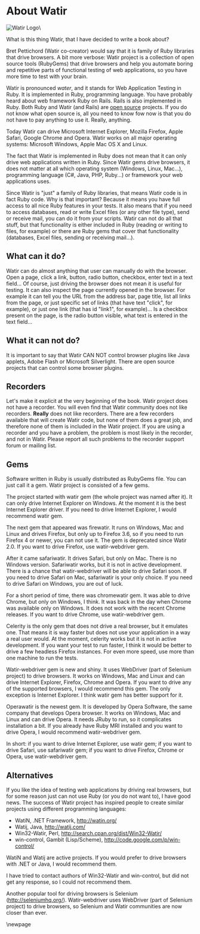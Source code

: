 # About Watir

![Watir Logo](https://github.com/zeljkofilipin/watirbook/raw/master/images/watir-logo-web.jpg)\

What is this thing Watir, that I have decided to write a book about?

Bret Pettichord (Watir co-creator) would say that it is family of Ruby libraries that drive browsers. A bit more verbose: Watir project is a collection of open source tools (RubyGems) that drive browsers and help you automate boring and repetitive parts of functional testing of web applications, so you have more time to test with your brain.

Watir is pronounced *water*, and it stands for Web Application Testing in Ruby. It is implemented in Ruby, programming language. You have probably heard about web framework Ruby on Rails. Rails is also implemented in Ruby. Both Ruby and Watir (and Rails) are [open source](http://en.wikipedia.org/wiki/Open_source) projects. If you do not know what open source is, all you need to know fow now is that you do not have to pay anything to use it. Really, anything.

Today Watir can drive Microsoft Internet Explorer, Mozilla Firefox, Apple Safari, Google Chrome and Opera. Watir works on all major operating systems: Microsoft Windows, Apple Mac OS X and Linux.

The fact that Watir is implemented in Ruby does not mean that it can only drive web applications written in Ruby. Since Watir gems drive browsers, it does not matter at all which operating system (Windows, Linux, Mac...), programming language (C#, Java, PHP, Ruby...) or framework your web applications uses.

Since Watir is "just" a family of Ruby libraries, that means Watir code is in fact Ruby code. Why is that important? Because it means you have full access to all nice Ruby features in your tests. It also means that if you need to access databases, read or write Excel files (or any other file type), send or receive mail, you can do it from your scripts. Watir can not do all that stuff, but that functionality is either included in Ruby (reading or writing to files, for example) or there are Ruby gems that cover that functionality (databases, Excel files, sending or receiving mail...).

## What can it do?

Watir can do almost anything that user can manually do with the browser. Open a page, click a link, button, radio button, checkbox, enter text in a text field... Of course, just driving the browser does not mean it is useful for testing. It can also inspect the page currently opened in the browser. For example it can tell you the URL from the address bar, page title, list all links from the page, or just specific set of links (that have text "click", for example), or just one link (that has id "link1", for example)... Is a checkbox present on the page, is the radio button visible, what text is entered in the text field...

## What it can not do?

It is important to say that Watir CAN NOT control browser plugins like Java applets, Adobe Flash or Microsoft Silverlight. There are open source projects that can control some browser plugins.

## Recorders

Let's make it explicit at the very beginning of the book. Watir project does not have a recorder. You will even find that Watir community does not like recorders. **Really** does not like recorders. There are a few recorders available that will create Watir code, but none of them does a great job, and therefore none of them is included in the Watir project. If you are using a recorder and you have a problem, the problem is most likely in the recorder, and not in Watir. Please report all such problems to the recorder support forum or mailing list.

## Gems

Software written in Ruby is usually distributed as RubyGems file. You can just call it a gem. Watir project is consisted of a few gems.

The project started with watir gem (the whole project was named after it). It can only drive Internet Explorer on Windows. At the moment it is the best Internet Explorer driver. If you need to drive Internet Explorer, I would recommend watir gem.

The next gem that appeared was firewatir. It runs on Windows, Mac and Linux and drives Firefox, but only up to Firefox 3.6, so if you need to run Firefox 4 or newer, you can not use it. The gem is deprecated since Watir 2.0. If you want to drive Firefox, use watir-webdriver gem.

After it came safariwatir. It drives Safari, but only on Mac. There is no Windows version. Safariwatir works, but it is not in active development. There is a chance that watir-webdriver will be able to drive Safari soon. If you need to drive Safari on Mac, safariwatir is your only choice. If you need to drive Safari on Windows, you are out of luck.

For a short period of time, there was chromewatir gem. It was able to drive Chrome, but only on Windows, I think. It was back in the day when Chrome was available only on Windows. It does not work with the recent Chrome releases. If you want to drive Chrome, use watir-webdriver gem.

Celerity is the only gem that does not drive a real browser, but it emulates one. That means it is way faster but does not use your application in a way a real user would. At the moment, celerity works but it is not in active development. If you want your test to run faster, I think it would be better to drive a few headless Firefox instances. For even more speed, use more than one machine to run the tests.

Watir-webdriver gem is new and shiny. It uses WebDriver (part of Selenium project) to drive browsers. It works on Windows, Mac and Linux and can drive Internet Explorer, Firefox, Chrome and Opera. If you want to drive any of the supported browsers, I would recommend this gem. The only exception is Internet Explorer. I think watir gem has better support for it.

Operawatir is the newest gem. It is developed by Opera Software, the same company that develops Opera browser. It works on Windows, Mac and Linux and can drive Opera. It needs JRuby to run, so it complicates installation a bit. If you already have Ruby MRI installed and you want to drive Opera, I would recommend watir-webdriver gem.

In short: if you want to drive Internet Explorer, use watir gem; if you want to drive Safari, use safariwatir gem; if you want to drive Firefox, Chrome or Opera, use watir-webdriver gem.

## Alternatives

If you like the idea of testing web applications by driving real browsers, but for some reason just can not use Ruby (or you do not want to), I have good news. The success of Watir project has inspired people to create similar projects using different programming languages:

- WatiN, .NET Framework, http://watin.org/
- Watij, Java, http://watij.com/
- Win32-Watir, Perl, http://search.cpan.org/dist/Win32-Watir/
- win-control, Gambit (Lisp/Scheme), http://code.google.com/p/win-control/

WatiN and Watij are active projects. If you would prefer to drive browsers with .NET or Java, I would recommend them.

I have tried to contact authors of Win32-Watir and win-control, but did not get any response, so I could not recommend them.

Another popular tool for driving browsers is Selenium (http://seleniumhq.org/). Watir-webdriver uses WebDriver (part of Selenium project) to drive browsers, so Selenium and Watir communities are now closer than ever.

\newpage

